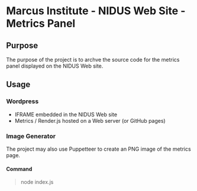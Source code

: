 # Marcus Institute - NIDUS Web Site - Metrics Panel
## Purpose
The purpose of the project is to archve the source code for the metrics panel displayed on the NIDUS Web site.


## Usage

### Wordpress
- IFRAME embedded in the NIDUS Web site
- Metrics / Render.js hosted on a Web server (or GitHub pages)

### Image Generator
The project may also use Puppetteer to create an PNG image of the metrics page.
#### Command
> node index.js
